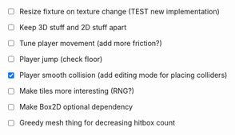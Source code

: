 - [ ] Resize fixture on texture change (TEST new implementation)
- [ ] Keep 3D stuff and 2D stuff apart

- [ ] Tune player movement (add more friction?)
- [ ] Player jump (check floor)
- [X] Player smooth collision (add editing mode for placing colliders)
- [ ] Make tiles more interesting (RNG?)
- [ ] Make Box2D optional dependency
- [ ] Greedy mesh thing for decreasing hitbox count
